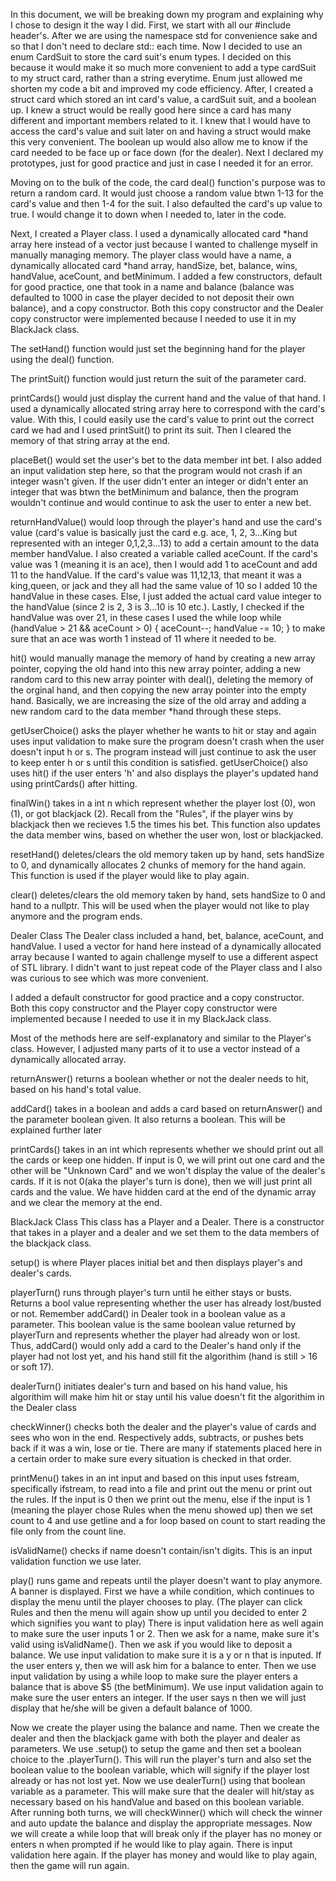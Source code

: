 In this document, we will be breaking down my program and explaining why I chose to design it the way I did.
First, we start with all our #include header's.
After we are using the namespace std for convenience sake and so that I don't need to declare std:: each time.
Now I decided to use an enum CardSuit to store the card suit's enum types. I decided on this because it would make it so much more convenient
to add a type cardSuit to my struct card, rather than a string everytime. Enum just allowed me shorten my code a bit and improved my code efficiency.
After, I created a struct card which stored an int card's value, a cardSuit suit, and a boolean up. I knew a struct would be really good here since a card has
many different and important members related to it. I knew that I would have to access the card's value and suit later on and having a struct would make this very convenient.
The boolean up would also allow me to know if the card needed to be face up or face down (for the dealer).
Next I declared my prototypes, just for good practice and just in case I needed it for an error.

Moving on to the bulk of the code, the card deal() function's purpose was to return a random card.
It would just choose a random value btwn 1-13 for the card's value and then 1-4 for the suit. I also defaulted the card's up value to true. I would change it to down when I needed to, later in the code.


Next, I created a Player class. I used a dynamically allocated card *hand array here instead of a vector just because I wanted to challenge myself in manually managing memory.
The player class would have a name, a dynamically allocated card *hand array, handSize, bet, balance, wins, handValue, aceCount, and betMinimum.
I added a few constructors, default for good practice, one that took in a name and balance (balance was defaulted to 1000 in case the player decided to not deposit their own balance), and a copy constructor.
Both this copy constructor and the Dealer copy constructor were implemented because I needed to use it in my BlackJack class.

The setHand() function would just set the beginning hand for the player using the deal() function. 

The printSuit() function would just return the suit of the parameter card.

printCards() would just display the current hand and the value of that hand. I used a dynamically allocated string array here to correspond with the card's value. With this, I could easily
use the card's value to print out the correct card we had and I used printSuit() to print its suit. Then I cleared the memory of that string array at the end.

placeBet() would set the user's bet to the data member int bet. I also added an input validation step here, so that the program would not crash if an integer wasn't given.
If the user didn't enter an integer or didn't enter an integer that was btwn the betMinimum and balance, then the program wouldn't continue and would continue to ask the user to enter a new bet.

returnHandValue() would loop through the player's hand and use the card's value (card's value is basically just the card e.g. ace, 1, 2, 3...King but represented with an integer 0,1,2,3...13) 
to add a certain amount to the data member handValue. I also created a variable called aceCount. If the card's value was 1 (meaning it is an ace), then I would add 1 to aceCount and add 11 to the handValue.
If the card's value was 11,12,13, that meant it was a king,queen, or jack and they all had the same value of 10 so I added 10 the handValue in these cases.
Else, I just added the actual card value integer to the handValue (since 2 is 2, 3 is 3...10 is 10 etc.). Lastly, I checked if the handValue was over 21, in these cases I used the while loop
        while (handValue > 21 && aceCount > 0)
        {
            aceCount--;
            handValue -= 10;
        }
    to make sure that an ace was worth 1 instead of 11 where it needed to be.
    
hit() would manually manage the memory of hand by creating a new array pointer, copying the old hand into this new array pointer, adding a new random card to this new array pointer with deal(), deleting the memory of the orginal
hand, and then copying the new array pointer into the empty hand. Basically, we are increasing the size of the old array and adding a new random card to the data member *hand through these steps.

getUserChoice() asks the player whether he wants to hit or stay and again uses input validation to make sure the program doesn't crash when the user doesn't input h or s. The program instead will just continue to ask
the user to keep enter h or s until this condition is satisfied. getUserChoice() also uses hit() if the user enters 'h' and also displays the player's updated hand using printCards() after hitting.

finalWin() takes in a int n which represent whether the player lost (0), won (1), or got blackjack (2). Recall from the "Rules", if the player wins by blackjack then we recieves 1.5 the times his bet.
This function also updates the data member wins, based on whether the user won, lost or blackjacked.

resetHand() deletes/clears the old memory taken up by hand, sets handSize to 0, and dynamically allocates 2 chunks of memory for the hand again. This function is used if the player would like to play again. 

clear() deletes/clears the old memory taken by hand, sets handSize to 0 and hand to a nullptr. This will be used when the player would not like to play anymore and the program ends.



Dealer Class
The Dealer class included a hand, bet, balance, aceCount, and handValue. I used a vector for hand here instead of a dynamically allocated array because I wanted to again challenge myself to use a different aspect of STL library.
I didn't want to just repeat code of the Player class and I also was curious to see which was more convenient.

I added a default constructor for good practice and a copy constructor. Both this copy constructor and the Player copy constructor were implemented because I needed to use it in my BlackJack class.

Most of the methods here are self-explanatory and similar to the Player's class. However, I adjusted many parts of it to use a vector instead of a dynamically allocated array.

returnAnswer() returns a boolean whether or not the dealer needs to hit, based on his hand's total value.

addCard() takes in a boolean and adds a card based on returnAnswer() and the parameter boolean given. It also returns a boolean. This will be explained further later

printCards() takes in an int which represents whether we should print out all the cards or keep one hidden. If input is 0, we will print out one card and the other will be "Unknown Card" and we won't display the value of the dealer's cards.
If it is not 0(aka the player's turn is done), then we will just print all cards and the value. We have hidden card at the end of the dynamic array and we clear the memory at the end.


BlackJack Class
This class has a Player and a Dealer. There is a constructor that takes in a player and a dealer and we set them to the data members of the blackjack class.

setup() is where Player places initial bet and then displays player's and dealer's cards.

playerTurn() runs through player's turn until he either stays or busts. Returns a bool value representing whether the user  has already lost/busted or not. 
Remember addCard() in Dealer took in a boolean value as a parameter. This boolean value is the same boolean value returned by playerTurn and represents whether the player had already won or lost.
Thus, addCard() would only add a card to the Dealer's hand only if the player had not lost yet, and his hand still fit the algorithim (hand is still > 16 or soft 17).

dealerTurn() initiates dealer's turn and based on his hand value, his algorithim will make him hit or stay until his value doesn't fit the algorithim in the Dealer class

checkWinner() checks both the dealer and the player's value of cards and sees who won in the end. Respectively adds, subtracts, or pushes bets back if it was a win, lose or tie.
There are many if statements placed here in a certain order to make sure every situation is checked in that order.

printMenu() takes in an int input and based on this input uses fstream, specifically ifstream, to read into a file and print out the menu or print out the rules.
If the input is 0 then we print out the menu, else if the input is 1 (meaning the player chose Rules when the menu showed up) then we set count to 4 and use getline and a for loop based on count to start reading the file only
from the count line. 

isValidName() checks if name doesn't contain/isn't digits. This is an input validation function we use later.

play() runs game and repeats until the player doesn't want to play anymore.
A banner is displayed.
First we have a while condition, which continues to display the menu until the player chooses to play. (The player can click Rules and then the menu will again show up until you decided to enter 2 which signifies you want to play)
There is input validation here as well again to make sure the user inputs 1 or 2.
Then we ask for a name, make sure it's valid using isValidName().
Then we ask if you would like to deposit a balance. We use input validation to make sure it is a y or n that is inputed.
If the user enters y, then we will ask him for a balance to enter.
Then we use input validation by using a while loop to make sure the player enters a balance that is above $5 (the betMinimum). 
We use input validation again to make sure the user enters an integer.
If the user says n then we will just display that he/she will be given a default balance of 1000.

Now we create the player using the balance and name.
Then we create the dealer and then the blackjack game with both the player and dealer as parameters.
We use .setup() to setup the game and then set a boolean choice to the .playerTurn(). This will run the player's turn and also set the boolean value to the boolean variable, which will signify if the player lost already
or has not lost yet.
Now we use dealerTurn() using that boolean variable as a parameter. This will make sure that the dealer will hit/stay as necessary based on his handValue and based on this boolean variable.
After running both turns, we will checkWinner() which will check the winner and auto update the balance and display the appropriate messages. 
Now we will create a while loop that will break only if the player has no money or enters n when prompted if he would like to play again.
There is input validation here again.
If the player has money and would like to play again, then the game will run again.
